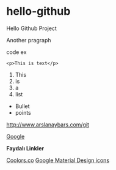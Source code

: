 # hello-github
Hello Github Project

Another pragraph

code ex

```
<p>This is text</p>
```

1. This
2. is
3. a
4. list

* Bullet 
* points

http://www.arslanaybars.com/git

[Google](http://www.google.com.tr)

<strong>Faydalı Linkler</strong>

[Coolors.co](http://app.coolors.co/50514f-71888d-ffeb3b-8f8685-8d796f)
[Google Material Design icons](http://google.github.io/material-design-icons)
